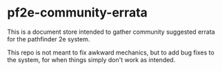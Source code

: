 # pf2e-community-errata
This is a document store intended to gather community suggested errata for the pathfinder 2e system.

This repo is not meant to fix awkward mechanics, but to add bug fixes to the system, for when things simply don't work as intended.
